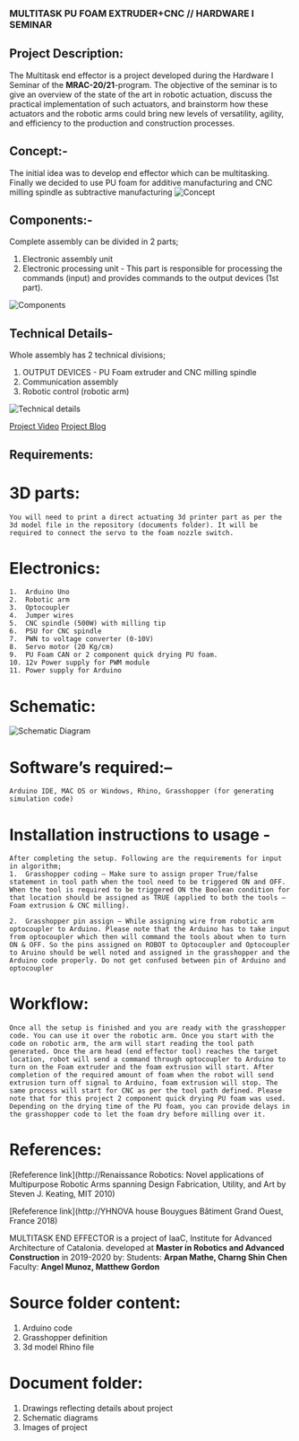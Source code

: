 ### MULTITASK PU FOAM EXTRUDER+CNC // HARDWARE I SEMINAR

## Project Description: 
The Multitask end effector is a project developed during the Hardware I Seminar of the **MRAC-20/21**-program. The objective of the seminar is to give an overview of the state of the art in robotic actuation, discuss the practical implementation of such actuators, and brainstorm how these actuators and the robotic arms could bring new levels of versatility, agility, and efficiency to the production and construction processes.

## Concept:-
The initial idea was to develop end effector which can be multitasking. Finally we decided to use PU foam for additive manufacturing and CNC milling spindle as subtractive manufacturing
![Concept](doc/diagrams/Concept.jpg) 

## Components:-
Complete assembly can be divided in 2 parts;
1.	  Electronic assembly unit
2.	 Electronic processing unit - This part is responsible for processing the commands (input) and provides commands to the output devices (1st part).

![Components](./Doc/Diagrams/Components.jpg)

## Technical Details-
Whole assembly has 2 technical divisions;
1.	  OUTPUT DEVICES - PU Foam extruder and CNC milling spindle
2.	Communication assembly
3.	Robotic control (robotic arm)

![Technical details](doc/diagrams/Technical.jpg)


[Project Video](https://youtu.be/fueqOXTzpOA)
[Project Blog](http://www.iaacblog.com/programs/multitask-robotic-arm-end-effector-pu-foam-extruder-cnc/)

## Requirements:
# 3D parts: 
    You will need to print a direct actuating 3d printer part as per the 3d model file in the repository (documents folder). It will be required to connect the servo to the foam nozzle switch. 

# Electronics: 
    1.	Arduino Uno 
    2.	Robotic arm
    3.	Optocoupler
    4.	Jumper wires
    5.	CNC spindle (500W) with milling tip
    6.	PSU for CNC spindle
    7.	PWN to voltage converter (0-10V)
    8.	Servo motor (20 Kg/cm)
    9.	PU Foam CAN or 2 component quick drying PU foam.
    10.	12v Power supply for PWM module
    11.	Power supply for Arduino

# Schematic: 
![Schematic Diagram](doc/Schematic/Schematic.jpg)


# Software’s required:–
    Arduino IDE, MAC OS or Windows, Rhino, Grasshopper (for generating simulation code)  

# Installation instructions to usage -
    After completing the setup. Following are the requirements for input in algorithm;
    1.	Grasshopper coding – Make sure to assign proper True/false statement in tool path when the tool need to be triggered ON and OFF. When the tool is required to be triggered ON the Boolean condition for that location should be assigned as TRUE (applied to both the tools – Foam extrusion & CNC milling).

    2.	Grasshopper pin assign – While assigning wire from robotic arm optocoupler to Arduino. Please note that the Arduino has to take input from optocoupler which then will command the tools about when to turn ON & OFF. So the pins assigned on ROBOT to Optocoupler and Optocoupler to Aruino should be well noted and assigned in the grasshopper and the Arduino code properly. Do not get confused between pin of Arduino and optocoupler  

# Workflow:
    Once all the setup is finished and you are ready with the grasshopper code. You can use it over the robotic arm. Once you start with the code on robotic arm, the arm will start reading the tool path generated. Once the arm head (end effector tool) reaches the target location, robot will send a command through optocoupler to Arduino to turn on the Foam extruder and the foam extrusion will start. After completion of the required amount of foam when the robot will send extrusion turn off signal to Arduino, foam extrusion will stop. The same process will start for CNC as per the tool path defined. Please note that for this project 2 component quick drying PU foam was used. Depending on the drying time of the PU foam, you can provide delays in the grasshopper code to let the foam dry before milling over it. 
    
# References: 
[Refeference link](http://Renaissance Robotics: Novel applications of Multipurpose Robotic Arms spanning Design Fabrication, Utility, and Art by Steven J. Keating, MIT 2010)

[Refeference link](http://YHNOVA house Bouygues Bâtiment Grand Ouest, France 2018)

MULTITASK END EFFECTOR is a project of IaaC, Institute for Advanced Architecture of Catalonia. developed at **Master in Robotics and Advanced Construction** in 2019-2020 by:
Students: **Arpan Mathe, Charng Shin Chen**
Faculty: **Angel Munoz, Matthew Gordon**

# Source folder content:
1.	Arduino code
2.	Grasshopper definition
3.	3d model Rhino file

# Document folder: 
1.	Drawings reflecting details about project
2.	Schematic diagrams
3.	Images of project

          




